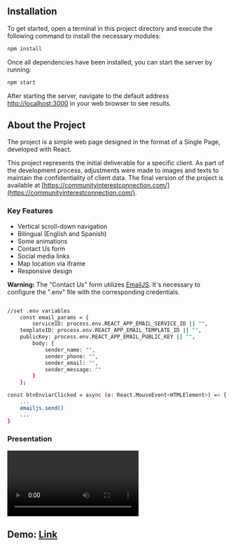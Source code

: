 ## Installation

To get started, open a terminal in this project directory and execute the following command to install the necessary modules:

```bash
npm install
```

Once all dependencies have been installed, you can start the server by running:

```bash
npm start
```

After starting the server, navigate to the default address [http://localhost:3000](http://localhost:3000) in your web browser to see results.


## About the Project

The project is a simple web page designed in the format of a Single Page, developed with React.

This project represents the initial deliverable for a specific client. As part of the development process, adjustments were made to images and texts to maintain the confidentiality of client data. The final version of the project is available at [https://communityinterestconnection.com/](https://communityinterestconnection.com/).

### Key Features

- Vertical scroll-down navigation
- Bilingual (English and Spanish)
- Some animations
- Contact Us form
- Social media links
- Map location via iframe
- Responsive design

**Warning:** The "Contact Us" form utilizes [EmailJS](https://www.emailjs.com/docs/examples/reactjs/). It's necessary to configure the ".env" file with the corresponding credentials.


```bash

//set .env variables
    const email_params = {
        serviceID: process.env.REACT_APP_EMAIL_SERVICE_ID || "",
    templateID: process.env.REACT_APP_EMAIL_TEMPLATE_ID || "",
    publicKey: process.env.REACT_APP_EMAIL_PUBLIC_KEY || "",
        body: {
            sender_name: "",
            sender_phone: "",
            sender_email: "",
            sender_message: ""
        }
    };

const btnEnviarClicked = async (e: React.MouseEvent<HTMLElement>) => {
    ...
    emailjs.send()
    ...
}
```

### Presentation

<video src="https://github.com/jean-dlcr/react_one_page/assets/29675638/cc9b2ad4-acb7-4ac0-8853-20ae21ccf7a0" controls type="video/mp4"></video>

## Demo: [Link](https://jean-dlcr.github.io/react_one_page_demo/)
 

